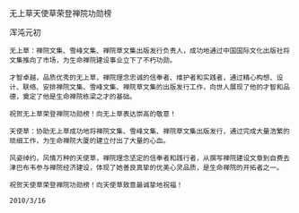 无上草天使草荣登禅院功勋榜

浑沌元初


    无上草：禅院文集、雪峰文集、禅院草文集出版发行负责人，成功地通过中国国际文化出版社将文集推向了市场，为生命禅院建设事业立下了不朽功勋。

    才智卓越，品质优秀的无上草，禅院理念忠诚的信奉者、维护者和实践者，通过精心构想、设计、联络、安排禅院文集、雪峰文集、禅院草文集的出版发行工作，向世人展现了他的才智和品德，奠定了他是生命禅院栋梁之才的基础。

    祝贺无上草荣登禅院功勋榜！向无上草表达崇高的敬意！

    天使草：协助无上草成功地将禅院文集、雪峰文集、禅院草文集出版发行，通过完成大量浩繁的琐细工作，为生命禅院大厦的建立付出了大量的心血。

    风姿绰约，风情万种的天使草，禅院理念坚定的信奉者和践行者，从撰写禅院建设文章到自费去津巴布韦参与禅院经济建设，体现了她善良真挚的优美心灵品质，是生命禅院的开拓者之一。

    祝贺天使草荣登禅院功勋榜！向天使草致意最诚挚地祝福！

    2010/3/16




